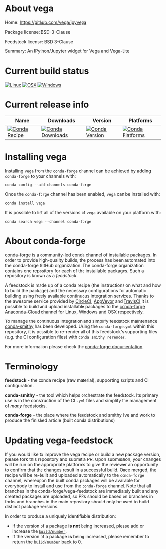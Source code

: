About vega
==========

Home: https://github.com/vega/ipyvega

Package license: BSD-3-Clause

Feedstock license: BSD 3-Clause

Summary: An IPython/Jupyter widget for Vega and Vega-Lite



Current build status
====================

[![Linux](https://img.shields.io/circleci/project/github/conda-forge/vega-feedstock/master.svg?label=Linux)](https://circleci.com/gh/conda-forge/vega-feedstock)
[![OSX](https://img.shields.io/travis/conda-forge/vega-feedstock/master.svg?label=macOS)](https://travis-ci.org/conda-forge/vega-feedstock)
[![Windows](https://img.shields.io/appveyor/ci/conda-forge/vega-feedstock/master.svg?label=Windows)](https://ci.appveyor.com/project/conda-forge/vega-feedstock/branch/master)

Current release info
====================

| Name | Downloads | Version | Platforms |
| --- | --- | --- | --- |
| [![Conda Recipe](https://img.shields.io/badge/recipe-vega-green.svg)](https://anaconda.org/conda-forge/vega) | [![Conda Downloads](https://img.shields.io/conda/dn/conda-forge/vega.svg)](https://anaconda.org/conda-forge/vega) | [![Conda Version](https://img.shields.io/conda/vn/conda-forge/vega.svg)](https://anaconda.org/conda-forge/vega) | [![Conda Platforms](https://img.shields.io/conda/pn/conda-forge/vega.svg)](https://anaconda.org/conda-forge/vega) |

Installing vega
===============

Installing `vega` from the `conda-forge` channel can be achieved by adding `conda-forge` to your channels with:

```
conda config --add channels conda-forge
```

Once the `conda-forge` channel has been enabled, `vega` can be installed with:

```
conda install vega
```

It is possible to list all of the versions of `vega` available on your platform with:

```
conda search vega --channel conda-forge
```


About conda-forge
=================

conda-forge is a community-led conda channel of installable packages.
In order to provide high-quality builds, the process has been automated into the
conda-forge GitHub organization. The conda-forge organization contains one repository
for each of the installable packages. Such a repository is known as a *feedstock*.

A feedstock is made up of a conda recipe (the instructions on what and how to build
the package) and the necessary configurations for automatic building using freely
available continuous integration services. Thanks to the awesome service provided by
[CircleCI](https://circleci.com/), [AppVeyor](https://www.appveyor.com/)
and [TravisCI](https://travis-ci.org/) it is possible to build and upload installable
packages to the [conda-forge](https://anaconda.org/conda-forge)
[Anaconda-Cloud](https://anaconda.org/) channel for Linux, Windows and OSX respectively.

To manage the continuous integration and simplify feedstock maintenance
[conda-smithy](https://github.com/conda-forge/conda-smithy) has been developed.
Using the ``conda-forge.yml`` within this repository, it is possible to re-render all of
this feedstock's supporting files (e.g. the CI configuration files) with ``conda smithy rerender``.

For more information please check the [conda-forge documentation](https://conda-forge.org/docs/).

Terminology
===========

**feedstock** - the conda recipe (raw material), supporting scripts and CI configuration.

**conda-smithy** - the tool which helps orchestrate the feedstock.
                   Its primary use is in the construction of the CI ``.yml`` files
                   and simplify the management of *many* feedstocks.

**conda-forge** - the place where the feedstock and smithy live and work to
                  produce the finished article (built conda distributions)


Updating vega-feedstock
=======================

If you would like to improve the vega recipe or build a new
package version, please fork this repository and submit a PR. Upon submission,
your changes will be run on the appropriate platforms to give the reviewer an
opportunity to confirm that the changes result in a successful build. Once
merged, the recipe will be re-built and uploaded automatically to the
`conda-forge` channel, whereupon the built conda packages will be available for
everybody to install and use from the `conda-forge` channel.
Note that all branches in the conda-forge/vega-feedstock are
immediately built and any created packages are uploaded, so PRs should be based
on branches in forks and branches in the main repository should only be used to
build distinct package versions.

In order to produce a uniquely identifiable distribution:
 * If the version of a package **is not** being increased, please add or increase
   the [``build/number``](https://conda.io/docs/user-guide/tasks/build-packages/define-metadata.html#build-number-and-string).
 * If the version of a package **is** being increased, please remember to return
   the [``build/number``](https://conda.io/docs/user-guide/tasks/build-packages/define-metadata.html#build-number-and-string)
   back to 0.
